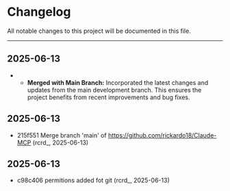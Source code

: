 # Changelog

All notable changes to this project will be documented in this file.

--- 

## 2025-06-13

- *   **Merged with Main Branch:** Incorporated the latest changes and updates from the main development branch. This ensures the project benefits from recent improvements and bug fixes.


## 2025-06-13

- 215f551 Merge branch 'main' of https://github.com/rickardo18/Claude-MCP (rcrd_, 2025-06-13)

## 2025-06-13

- c98c406 permitions added fot git (rcrd_, 2025-06-13)

